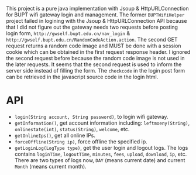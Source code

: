 This project is a pure java implementation with Jsoup & HttpURLConnection for BUPT wifi gateway login and management. The former `BUPTWifiHelper` project failed in logining with the Jsoup & HttpURLConnection API because that I did not figure out the gateway needs two requests before posting login form, `http://gwself.bupt.edu.cn/nav_login` & `http://gwself.bupt.edu.cn/RandomCodeAction.action`. The second GET request returns a random code image and MUST be done with a session cookie which can be obtained in the first request response header. I ignored the second request before because the random code image is not used in the later requests. It seems that the second request is used to inform the server side instead of filling the form. The `checkcode` in the login post form can be retrieved in the javascript source code in the login html.

# API
* `login(String account, String password)`, to login wifi gateway.
* `getInformation()`, get account information including: `leftmoeny(String)`, `onlinestate(int)`, `status(String)`, `welcome`, etc.
* `getOnlineIps()`, get all online IPs.
* `forceOffline(String ip)`, force offline the specified ip.
* `getLoginLog(LogType type)`, get the user login and logout logs. The logs contains `loginTime`, `logoutTime`, `minutes`, `fees`, `upload`, `download`, `ip`, etc. There are two types of logs now, `DAY` (means current date) and current `Month` (means current month).